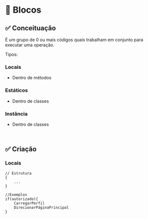 # 📌 **Blocos**

## ✅ Conceituação
É um grupo de 0 ou mais códigos quais trabalham em conjunto para executar uma operação.

Tipos:

### Locais
- Dentro de métodos

### Estáticos
- Dentro de classes

### Instância
- Dentro de classes

&nbsp;

## ✅ Criação
### **Locais**
```
// Estrutura
{
    ...
}

//Exemplos
if(autorizado){
    CarregarPerfil
    DirecionarPáginaPrincipal
}
```

